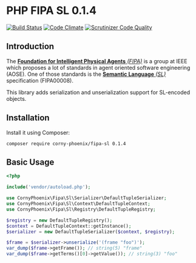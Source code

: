PHP FIPA SL 0.1.4
=================

[![Build Status](https://travis-ci.org/CornyPhoenix/fipa-sl.svg?branch=master)](https://travis-ci.org/CornyPhoenix/fipa-sl) [![Code Climate](https://codeclimate.com/github/CornyPhoenix/fipa-sl/badges/gpa.svg)](https://codeclimate.com/github/CornyPhoenix/fipa-sl) [![Scrutinizer Code Quality](https://scrutinizer-ci.com/g/CornyPhoenix/fipa-sl/badges/quality-score.png?b=master)](https://scrutinizer-ci.com/g/CornyPhoenix/fipa-sl/?branch=master)

## Introduction

The [**Foundation for Intelligent Physical Agents** *(FIPA)*][FIPA] is a group at IEEE which proposes a lot of standards in agent oriented software engineering (AOSE). One of those standards is the [**Semantic Language** *(SL)*][SL] specification (FIPA00008). 

This library adds serialization and unserialization support for SL-encoded objects.

## Installation

Install it using Composer:

```
composer require corny-phoenix/fipa-sl 0.1.4
```

[FIPA]: http://en.wikipedia.org/wiki/FIPA
[SL]: http://www.fipa.org/specs/fipa00008/

## Basic Usage

```php
<?php

include('vendor/autoload.php');

use CornyPhoenix\Fipa\Sl\Serializer\DefaultTupleSerializer;
use CornyPhoenix\Fipa\Sl\Context\DefaultTupleContext;
use CornyPhoenix\Fipa\Sl\Registry\DefaultTupleRegistry;

$registry = new DefaultTupleRegistry();
$context = DefaultTupleContext::getInstance();
$serializer = new DefaultTupleSerializer($context, $registry);

$frame = $serializer->unserialize('(frame "foo")');
var_dump($frame->getFrame()); // string(5) "frame"
var_dump($frame->getTerms()[0]->getValue()); // string(3) "foo"
```
